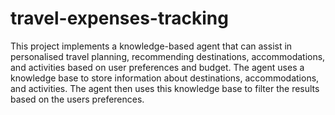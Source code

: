 # travel-expenses-tracking
 This project implements a knowledge-based agent that can assist in personalised travel planning, recommending destinations, accommodations, and activities based on user preferences and budget. The agent uses a knowledge base to store information about destinations, accommodations, and activities. The agent then uses this knowledge base to filter the results based on the users preferences.
